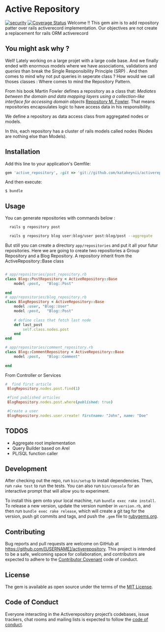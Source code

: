 # Active Repository
[![security](https://hakiri.io/github/katakeynii/activerepository/master.svg)](https://hakiri.io/github/katakeynii/activerepository/master)
[![Coverage Status](https://coveralls.io/repos/github/katakeynii/activerepository/badge.svg?branch=master)](https://coveralls.io/github/katakeynii/activerepository?branch=master)
Welcome !! 
This gem aim is to add repository patter over rails activerecord implementation. Our objectives are not create a replacement for rails ORM activerecord
## You might ask why ? 
Well! Lately working on a large projet with a large code base. And we finally ended with enormous models where we have associations, validations and *queries* than break the Single Responsibility Principle (SRP) . And then comes to mind why not put queries in seperate class ? How would we call thoses classes : Where comes to mind the Repository Pattern. 

From his book Martin Fowler defines a repository as a class that: *Mediates between the domain and data mapping layers using a collection-like interface for accessing domain objects* [Repository M. Fowler](https://martinfowler.com/eaaCatalog/repository.html). That means repositories encapsulates logic to have access data in his responsibility. 

We define a repository as data access class from aggregated nodes or models. 

In this, each repository has a cluster of rails models called nodes (Nodes are nothing else than Models). 

## Installation

Add this line to your application's Gemfile:

```ruby
gem 'active_repository', :git => 'git://github.com/katakeynii/activerepository.git'
```

And then execute:

    $ bundle


## Usage

You can generate repositories with  commands below :

```bash
  rails g repository post
```
```bash
  rails g repository blog user:blog/user post:blog/post --aggregate
```
But still you can create a directory `app/repositories` and put it all your futur repositories. Here we are going to create two repositories a Group Repository and a Blog Repository. A repository inherit from the ActiveRepository::Base class
```ruby

# app/repositories/post_repository.rb 
class Blog::PostRepository < ActiveRepository::Base
    model :post,   "Blog::Post"
    
end
# app/repositories/blog_repository.rb 
class BlogRepository < ActiveRepository::Base
    model :user, "Blog::User"
    model :post,   "Blog::Post"
    
    # define class that fetch last node
    def last_post
        self.class.nodes.post
    end
end

# app/repositories/comment_repository.rb 
class Blog::CommentRepository < ActiveRepository::Base
    model :post,   "Blog::Comment"
    
end
```


From Controller or Services 

```ruby
#  find first article
 BlogRepository.nodes.post.find(1)

 #find published articles
 BlogRepository.nodes.post.where(published: true)

 #Create a user
 BlogRepository.nodes.user.create! firstname: "John", name: "Doe"
```

## TODOS
  - Aggregate root implementation
  - Query Builder based on Arel
  - PL/SQL function caller
## Development

After checking out the repo, run `bin/setup` to install dependencies. Then, run `rake test` to run the tests. You can also run `bin/console` for an interactive prompt that will allow you to experiment.

To install this gem onto your local machine, run `bundle exec rake install`. To release a new version, update the version number in `version.rb`, and then run `bundle exec rake release`, which will create a git tag for the version, push git commits and tags, and push the `.gem` file to [rubygems.org](https://rubygems.org).

## Contributing

Bug reports and pull requests are welcome on GitHub at https://github.com/[USERNAME]/activerepository. This project is intended to be a safe, welcoming space for collaboration, and contributors are expected to adhere to the [Contributor Covenant](http://contributor-covenant.org) code of conduct.

## License

The gem is available as open source under the terms of the [MIT License](https://opensource.org/licenses/MIT).

## Code of Conduct

Everyone interacting in the Activerepository project’s codebases, issue trackers, chat rooms and mailing lists is expected to follow the [code of conduct](https://github.com/[USERNAME]/activerepository/blob/master/CODE_OF_CONDUCT.md).
